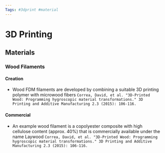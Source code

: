 ```yaml
---
Tags: #3dprint #material
---
```


# 3D Printing

## Materials

### Wood Filaments

#### Creation

- Wood FDM filaments are developed by combining a suitable 3D printing polymer with microwood fibers `Correa, David, et al. "3D-Printed Wood: Programming hygroscopic material transformations." 3D Printing and Additive Manufacturing 2.3 (2015): 106-116.`

#### Commercial

- An example wood filament is a copolyester composite with high cellulose content (approx. 40%) that is commercially available under the name Laywood `Correa, David, et al. "3D-Printed Wood: Programming hygroscopic material transformations." 3D Printing and Additive Manufacturing 2.3 (2015): 106-116.`
